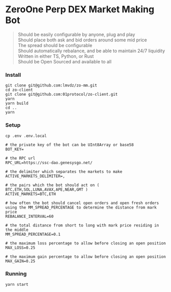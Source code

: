 # ZeroOne Perp DEX Market Making Bot  

> Should be easily configurable by anyone, plug and play  
> Should place both ask and bid orders around some mid price  
> The spread should be configurable  
> Should automatically rebalance, and be able to maintain 24/7 liquidity  
> Written in either TS, Python, or Rust  
> Should be Open Sourced and available to all  

### Install  

`git clone git@github.com:lmvdz/zo-mm.git`  
`cd zo-client`  
`git clone git@github.com:01protocol/zo-client.git`  
`yarn`  
`yarn build`  
`cd ..`  
`yarn`

### Setup  

`cp .env .env.local`  

```.env
# the private key of the bot can be UInt8Array or base58
BOT_KEY=

# the RPC url
RPC_URL=https://ssc-dao.genesysgo.net/

# the delimiter which separates the markets to make
ACTIVE_MARKETS_DELIMITER=,

# the pairs which the bot should act on ( BTC,ETH,SOL,LUNA,AVAX,APE,NEAR,GMT )
ACTIVE_MARKETS=BTC,ETH

# how often the bot should cancel open orders and open fresh orders using the MM_SPREAD_PERCENTAGE to determine the distance from mark price
REBALANCE_INTERVAL=60

# the total distance from short to long with mark price residing in the middle
MM_SPREAD_PERCENTAGE=0.1

# the maximum loss percentage to allow before closing an open position
MAX_LOSS=0.25

# the maximum gain percentage to allow before closing an open position
MAX_GAIN=0.25
```


### Running

`yarn start`
